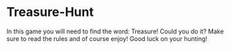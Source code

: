 # Treasure-Hunt
In this game you will need to find the word: Treasure! 
Could you do it? 
Make sure to read the rules and of course enjoy! 
Good luck on your hunting! 
